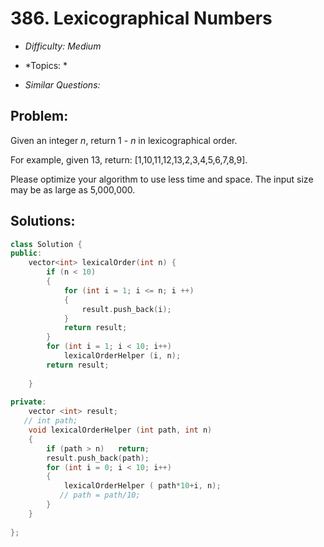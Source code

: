 # 386. Lexicographical Numbers

* *Difficulty: Medium*

* *Topics: *

* *Similar Questions:*

## Problem:

<p>Given an integer <i>n</i>, return 1 - <i>n</i> in lexicographical order.</p>

<p>For example, given 13, return: [1,10,11,12,13,2,3,4,5,6,7,8,9].</p>

<p>Please optimize your algorithm to use less time and space. The input size may be as large as 5,000,000.</p>

## Solutions:

```c++
class Solution {
public:
    vector<int> lexicalOrder(int n) {
        if (n < 10)
        {
            for (int i = 1; i <= n; i ++)
            {
                result.push_back(i);
            }
            return result;
        }
        for (int i = 1; i < 10; i++)
            lexicalOrderHelper (i, n);
        return result;
        
    }
    
private:
    vector <int> result;
   // int path;
    void lexicalOrderHelper (int path, int n)
    {
        if (path > n)   return;
        result.push_back(path);
        for (int i = 0; i < 10; i++)
        {
            lexicalOrderHelper ( path*10+i, n);
           // path = path/10;
        }
    }
    
};
```
